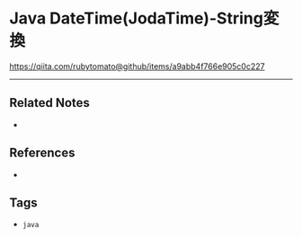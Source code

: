 # Java DateTime(JodaTime)-String変換
https://qiita.com/rubytomato@github/items/a9abb4f766e905c0c227

---
## Related Notes
- 

## References
- 

## Tags
- `java` 